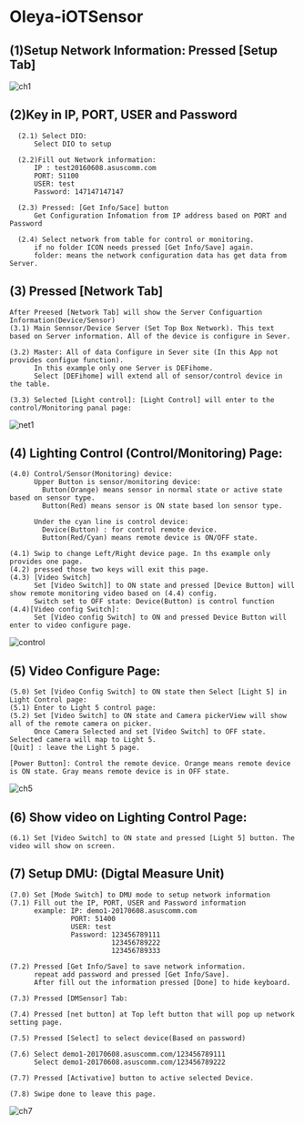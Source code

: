 # Oleya-iOTSensor



## (1)Setup Network Information: Pressed [Setup Tab]

  ![ch1](https://user-images.githubusercontent.com/2010446/137754913-5ebd3fd6-dc8e-44d9-adb0-76ce936f8fb7.png)


## (2)Key in IP, PORT, USER and Password

      (2.1) Select DIO:
          Select DIO to setup

      (2.2)Fill out Network information:
          IP : test20160608.asuscomm.com
          PORT: 51100
          USER: test
          Password: 147147147147

      (2.3) Pressed: [Get Info/Sace] button
          Get Configuration Infomation from IP address based on PORT and Password

      (2.4) Select network from table for control or monitoring.
          if no folder ICON needs pressed [Get Info/Save] again.
          folder: means the network configuration data has get data from Server.
      
   
 ## (3) Pressed [Network Tab]
    After Preesed [Network Tab] will show the Server Configuartion Information(Device/Sensor)
    (3.1) Main Sennsor/Device Server (Set Top Box Network). This text based on Server information. All of the device is configure in Sever.
     
    (3.2) Master: All of data Configure in Sever site (In this App not provides configue function).
          In this example only one Server is DEFihome.
          Select [DEFihome] will extend all of sensor/control device in the table.
    
    (3.3) Selected [Light control]: [Light Control] will enter to the control/Monitoring panal page:
    
    
  ![net1](https://user-images.githubusercontent.com/2010446/137631518-9d5b0d03-51d3-4e5f-9357-71fa5006d459.png)
  
  
## (4) Lighting Control (Control/Monitoring) Page:

    (4.0) Control/Sensor(Monitoring) device:
          Upper Button is sensor/monitoring device:
            Button(Orange) means sensor in normal state or active state based on sensor type.
            Button(Red) means sensor is ON state based lon sensor type.
          
          Under the cyan line is control device:
            Device(Button) : for control remote device.
            Button(Red/Cyan) means remote device is ON/OFF state. 
   
    (4.1) Swip to change Left/Right device page. In ths example only provides one page.
    (4.2) pressed those two keys will exit this page.
    (4.3) [Video Switch]
          Set [Video Switch]] to ON state and pressed [Device Button] will show remote monitoring video based on (4.4) config.
          Switch set to OFF state: Device(Button) is control function
    (4.4)[Video config Switch]:
          Set [Video config Switch] to ON and pressed Device Button will enter to video configure page.
          
          
  ![control](https://user-images.githubusercontent.com/2010446/137633743-1367d135-95a9-487e-8009-7798a4e45c59.png)
  
  
## (5) Video Configure Page:
    (5.0) Set [Video Config Switch] to ON state then Select [Light 5] in Light Control page:
    (5.1) Enter to Light 5 control page:
    (5.2) Set [Video Switch] to ON state and Camera pickerView will show all of the remote camera on picker.
          Once Camera Selected and set [Video Switch] to OFF state. Selected camera will map to Light 5.
    [Quit] : leave the Light 5 page.
    
    [Power Button]: Control the remote device. Orange means remote device is ON state. Gray means remote device is in OFF state. 
          
    
   ![ch5](https://user-images.githubusercontent.com/2010446/137758626-3054fda9-68ed-4e6c-aaf1-f5655b4b02d6.png)
  
  
## (6) Show video on Lighting Control Page:

    (6.1) Set [Video Switch] to ON state and pressed [Light 5] button. The video will show on screen.


## (7) Setup DMU: (Digtal Measure Unit)

    (7.0) Set [Mode Switch] to DMU mode to setup network information
    (7.1) Fill out the IP, PORT, USER and Password information
          example: IP: demo1-20170608.asuscomm.com
                   PORT: 51400
                   USER: test
                   Password: 123456789111
                             123456789222
                             123456789333

    (7.2) Pressed [Get Info/Save] to save network information.
          repeat add password and pressed [Get Info/Save]. 
          After fill out the information pressed [Done] to hide keyboard.

    (7.3) Pressed [DMSensor] Tab:

    (7.4) Pressed [net button] at Top left button that will pop up network setting page.
    
    (7.5) Pressed [Select] to select device(Based on password)
    
    (7.6) Select demo1-20170608.asuscomm.com/123456789111
          Select demo1-20170608.asuscomm.com/123456789222
    
    (7.7) Pressed [Activative] button to active selected Device.
    
    (7.8) Swipe done to leave this page.

  ![ch7](https://user-images.githubusercontent.com/2010446/137748612-37c169ff-9088-47f0-9f1c-e40b95bac535.png)
 
